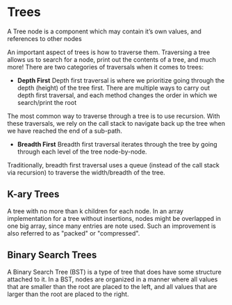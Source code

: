 # Trees
A Tree node is a component which may contain it’s own values, and references to other nodes

An important aspect of trees is how to traverse them. Traversing a tree allows us to search for a node, print out the contents of a tree, and much more! There are two categories of traversals when it comes to trees:

* **Depth First**
Depth first traversal is where we prioritize going through the depth (height) of the tree first. There are multiple ways to carry out depth first traversal, and each method changes the order in which we search/print the root

The most common way to traverse through a tree is to use recursion. With these traversals, we rely on the call stack to navigate back up the tree when we have reached the end of a sub-path.

* **Breadth First**
Breadth first traversal iterates through the tree by going through each level of the tree node-by-node.

Traditionally, breadth first traversal uses a queue (instead of the call stack via recursion) to traverse the width/breadth of the tree.

 

## K-ary Trees
A tree with no more than k children for each node. In an array implementation for a tree without insertions, nodes might be overlapped in one big array, since many entries are note used.  Such an improvement is also referred to as "packed" or "compressed".

 

## Binary Search Trees
A Binary Search Tree (BST) is a type of tree that does have some structure attached to it. In a BST, nodes are organized in a manner where all values that are smaller than the root are placed to the left, and all values that are larger than the root are placed to the right.
